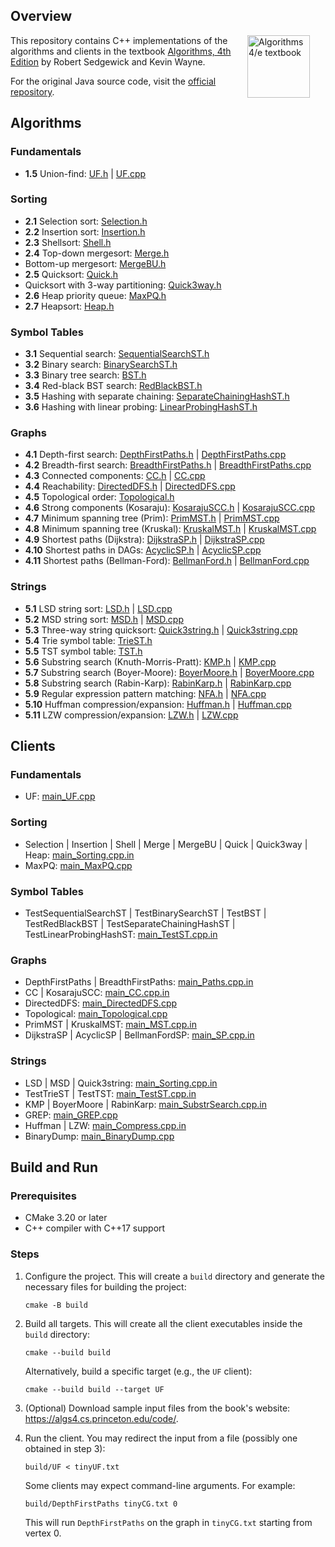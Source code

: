 ## Overview

<IMG SRC="http://algs4.cs.princeton.edu/cover.png"  align=right hspace=25 width=100 alt = "Algorithms 4/e textbook"> This repository contains C++ implementations of the algorithms and clients in the textbook <a href = "http://amzn.to/13VNJi7">Algorithms, 4th Edition</a> by Robert Sedgewick and Kevin Wayne.

For the original Java source code, visit the <a href = "https://github.com/kevin-wayne/algs4">official repository</a>.

## Algorithms

### Fundamentals

- **1.5** Union-find: [UF.h](algorithms/UF.h) | [UF.cpp](algorithms/UF.cpp)

### Sorting

- **2.1** Selection sort: [Selection.h](algorithms/Selection.h)
- **2.2** Insertion sort: [Insertion.h](algorithms/Insertion.h)
- **2.3** Shellsort: [Shell.h](algorithms/Shell.h)
- **2.4** Top-down mergesort: [Merge.h](algorithms/Merge.h)
- Bottom-up mergesort: [MergeBU.h](algorithms/MergeBU.h)
- **2.5** Quicksort: [Quick.h](algorithms/Quick.h)
- Quicksort with 3-way partitioning: [Quick3way.h](algorithms/Quick3way.h)
- **2.6** Heap priority queue: [MaxPQ.h](algorithms/MaxPQ.h)
- **2.7** Heapsort: [Heap.h](algorithms/Heap.h)

### Symbol Tables

- **3.1** Sequential search: [SequentialSearchST.h](algorithms/SequentialSearchST.h)
- **3.2** Binary search: [BinarySearchST.h](algorithms/BinarySearchST.h)
- **3.3** Binary tree search: [BST.h](algorithms/BST.h)
- **3.4** Red-black BST search: [RedBlackBST.h](algorithms/RedBlackBST.h)
- **3.5** Hashing with separate chaining: [SeparateChainingHashST.h](algorithms/SeparateChainingHashST.h)
- **3.6** Hashing with linear probing: [LinearProbingHashST.h](algorithms/LinearProbingHashST.h)

### Graphs

- **4.1** Depth-first
  search: [DepthFirstPaths.h](algorithms/DepthFirstPaths.h) | [DepthFirstPaths.cpp](algorithms/DepthFirstPaths.cpp)
- **4.2** Breadth-first
  search: [BreadthFirstPaths.h](algorithms/BreadthFirstPaths.h) | [BreadthFirstPaths.cpp](algorithms/BreadthFirstPaths.cpp)
- **4.3** Connected components: [CC.h](algorithms/CC.h) | [CC.cpp](algorithms/CC.cpp)
- **4.4** Reachability: [DirectedDFS.h](algorithms/DirectedDFS.h) | [DirectedDFS.cpp](algorithms/DirectedDFS.cpp)
- **4.5** Topological order: [Topological.h](algorithms/Topological.h)
- **4.6** Strong components (Kosaraju):
  [KosarajuSCC.h](algorithms/KosarajuSCC.h) | [KosarajuSCC.cpp](algorithms/KosarajuSCC.cpp)
- **4.7** Minimum spanning tree (Prim): [PrimMST.h](algorithms/PrimMST.h) | [PrimMST.cpp](algorithms/PrimMST.cpp)
- **4.8** Minimum spanning tree (Kruskal):
  [KruskalMST.h](algorithms/KruskalMST.h) | [KruskalMST.cpp](algorithms/KruskalMST.cpp)
- **4.9** Shortest paths (Dijkstra):
  [DijkstraSP.h](algorithms/DijkstraSP.h) | [DijkstraSP.cpp](algorithms/DijkstraSP.cpp)
- **4.10** Shortest paths in DAGs: [AcyclicSP.h](algorithms/AcyclicSP.h) | [AcyclicSP.cpp](algorithms/AcyclicSP.cpp)
- **4.11** Shortest paths (Bellman-Ford):
  [BellmanFord.h](algorithms/BellmanFordSP.h) | [BellmanFord.cpp](algorithms/BellmanFordSP.cpp)

### Strings

- **5.1** LSD string sort: [LSD.h](algorithms/LSD.h) | [LSD.cpp](algorithms/LSD.cpp)
- **5.2** MSD string sort: [MSD.h](algorithms/MSD.h) | [MSD.cpp](algorithms/MSD.cpp)
- **5.3** Three-way string quicksort:
  [Quick3string.h](algorithms/Quick3string.h) | [Quick3string.cpp](algorithms/Quick3string.cpp)
- **5.4** Trie symbol table: [TrieST.h](algorithms/TrieST.h)
- **5.5** TST symbol table: [TST.h](algorithms/TST.h)
- **5.6** Substring search (Knuth-Morris-Pratt): [KMP.h](algorithms/KMP.h) | [KMP.cpp](algorithms/KMP.cpp)
- **5.7** Substring search (Boyer-Moore):
  [BoyerMoore.h](algorithms/BoyerMoore.h) | [BoyerMoore.cpp](algorithms/BoyerMoore.cpp)
- **5.8** Substring search (Rabin-Karp):
  [RabinKarp.h](algorithms/RabinKarp.h) | [RabinKarp.cpp](algorithms/RabinKarp.cpp)
- **5.9** Regular expression pattern matching: [NFA.h](algorithms/NFA.h) | [NFA.cpp](algorithms/NFA.cpp)
- **5.10** Huffman compression/expansion: [Huffman.h](algorithms/Huffman.h) | [Huffman.cpp](algorithms/Huffman.cpp)
- **5.11** LZW compression/expansion: [LZW.h](algorithms/LZW.h) | [LZW.cpp](algorithms/LZW.cpp)

## Clients

### Fundamentals

- UF: [main_UF.cpp](clients/main_UF.cpp)

### Sorting

- Selection | Insertion | Shell | Merge | MergeBU | Quick | Quick3way |
  Heap: [main_Sorting.cpp.in](clients/main_Sorting.cpp.in)
- MaxPQ: [main_MaxPQ.cpp](clients/main_MaxPQ.cpp)

### Symbol Tables

- TestSequentialSearchST | TestBinarySearchST | TestBST | TestRedBlackBST | TestSeparateChainingHashST |
  TestLinearProbingHashST: [main_TestST.cpp.in](clients/main_TestST.cpp.in)

### Graphs

- DepthFirstPaths | BreadthFirstPaths: [main_Paths.cpp.in](clients/main_Paths.cpp.in)
- CC | KosarajuSCC: [main_CC.cpp.in](clients/main_CC.cpp.in)
- DirectedDFS: [main_DirectedDFS.cpp](clients/main_DirectedDFS.cpp)
- Topological: [main_Topological.cpp](clients/main_Topological.cpp)
- PrimMST | KruskalMST: [main_MST.cpp.in](clients/main_MST.cpp.in)
- DijkstraSP | AcyclicSP | BellmanFordSP: [main_SP.cpp.in](clients/main_SP.cpp.in)

### Strings

- LSD | MSD | Quick3string: [main_Sorting.cpp.in](clients/main_Sorting.cpp.in)
- TestTrieST | TestTST: [main_TestST.cpp.in](clients/main_TestST.cpp.in)
- KMP | BoyerMoore | RabinKarp: [main_SubstrSearch.cpp.in](clients/main_SubstrSearch.cpp.in)
- GREP: [main_GREP.cpp](clients/main_GREP.cpp)
- Huffman | LZW: [main_Compress.cpp.in](clients/main_Compress.cpp.in)
- BinaryDump: [main_BinaryDump.cpp](clients/main_BinaryDump.cpp)

## Build and Run

### Prerequisites

- CMake 3.20 or later
- C++ compiler with C++17 support

### Steps

1. Configure the project. This will create a `build` directory and generate the necessary files for building the
   project:

    ```shell
    cmake -B build
    ```

2. Build all targets. This will create all the client executables inside the `build` directory:

    ```shell
    cmake --build build
    ```

   Alternatively, build a specific target (e.g., the `UF` client):

    ```shell
    cmake --build build --target UF
    ```

3. (Optional) Download sample input files from the book's website: https://algs4.cs.princeton.edu/code/.
4. Run the client. You may redirect the input from a file (possibly one obtained in step 3):

    ```shell
    build/UF < tinyUF.txt
    ```

   Some clients may expect command-line arguments. For example:

    ```shell
    build/DepthFirstPaths tinyCG.txt 0
    ```

   This will run `DepthFirstPaths` on the graph in `tinyCG.txt` starting from vertex 0.
